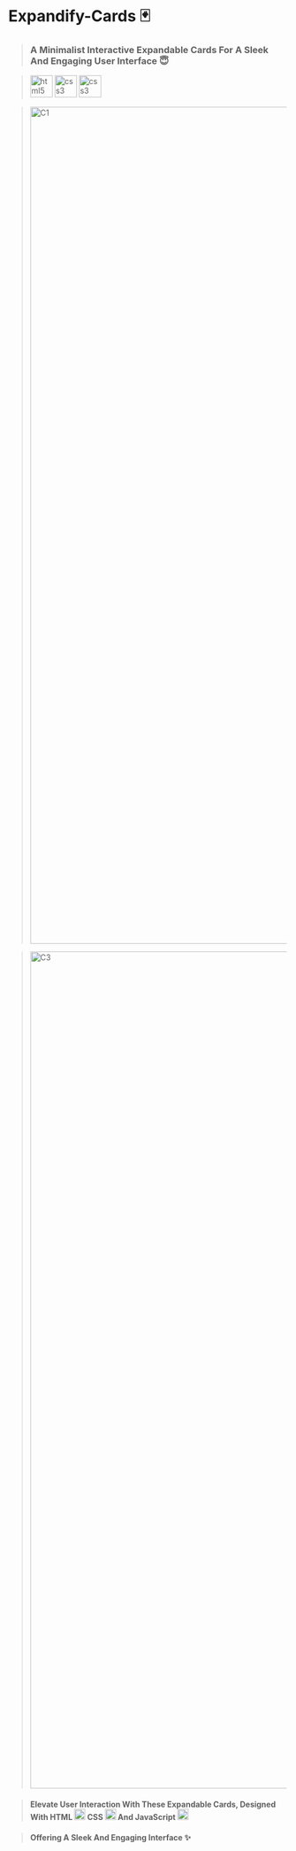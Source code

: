 # Expandify-Cards 🃏
> ### A Minimalist Interactive Expandable Cards For A Sleek And Engaging User Interface 😇

> <img src="https://cdn.jsdelivr.net/gh/devicons/devicon/icons/html5/html5-original.svg" height="40" alt="html5 logo"  /> <img src="https://cdn.jsdelivr.net/gh/devicons/devicon/icons/css3/css3-original.svg" height="40" alt="css3 logo"  /> <img src="https://cdn.jsdelivr.net/gh/devicons/devicon/icons/javascript/javascript-original.svg" height="40" alt="css3 logo"  />

> <img width="1512" alt="C1" src="https://github.com/MobinFazli/Expandify-Cards/assets/126828525/fcc3adac-a0ca-4a95-bc36-3e2063c3b775">

> <img width="1512" alt="C3" src="https://github.com/MobinFazli/Expandify-Cards/assets/126828525/d35983ee-2b57-4eaa-a9e9-86ec14e0ce8d">

> #### Elevate User Interaction With These Expandable Cards, Designed With HTML <img src="https://cdn.jsdelivr.net/gh/devicons/devicon/icons/html5/html5-original.svg" height="20" alt="html5 logo"  /> CSS <img src="https://cdn.jsdelivr.net/gh/devicons/devicon/icons/css3/css3-original.svg" height="20" alt="css3 logo"  /> And JavaScript <img src="https://cdn.jsdelivr.net/gh/devicons/devicon/icons/javascript/javascript-original.svg" height="20" alt="css3 logo"  />

> #### Offering A Sleek And Engaging Interface ✨
